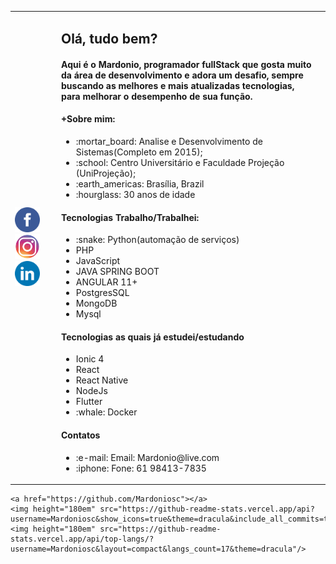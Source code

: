 <html>
  <body>
    <table>
      <tr>
        <td width="60rem">
          <a target="_blank" href="https://www.facebook.com/mardonio14/">
            <img
              width="40px"
              src="https://raw.githubusercontent.com/Mardoniosc/Mardoniosc/main/icons/facebook.png" /></a
          ><br />
          <a target="_blank" href="https://www.instagram.com/mardonioc/">
            <img
              width="40px"
              src="https://raw.githubusercontent.com/Mardoniosc/Mardoniosc/main/icons/instagram.png" /></a
          ><br />
          <a target="_blank" href="https://www.linkedin.com/in/mardoniosc/">
            <img
              width="40px"
              src="https://raw.githubusercontent.com/Mardoniosc/Mardoniosc/main/icons/linkedin.png" /></a
          ><br />
        </td>
        <td>
          <h2>Olá, tudo bem?</h2>
          <h4>
            Aqui é o Mardonio, programador fullStack que gosta muito da área de
            desenvolvimento e adora um desafio, sempre buscando as melhores e
            mais atualizadas tecnologias, para melhorar o desempenho de sua
            função.
          </h4>
          <h4>+Sobre mim:</h4>
          <ul>
            <li>
              :mortar_board: Analise e Desenvolvimento de Sistemas(Completo em
              2015);
            </li>
            <li>
              :school: Centro Universitário e Faculdade Projeção (UniProjeção);
            </li>
            <li>:earth_americas: Brasília, Brazil</li>
            <li>:hourglass: 30 anos de idade</li>
          </ul>
          <h4>Tecnologias Trabalho/Trabalhei:</h4>
          <ul>
            <li>:snake: Python(automação de serviços)</li>
            <li>PHP</li>
            <li>JavaScript</li>
            <li>JAVA SPRING BOOT</li>
            <li>ANGULAR 11+</li>
            <li>PostgresSQL</li>
            <li>MongoDB</li>
            <li>Mysql</li>
          </ul>
          <h4>Tecnologias as quais já estudei/estudando</h4>
          <ul>
            <li>Ionic 4</li>
            <li>React</li>
            <li>React Native</li>
            <li>NodeJs</li>
            <li>Flutter</li>
            <li>:whale: Docker</li>
          </ul>
          <h4>Contatos</h4>
          <ul>
            <li>:e-mail: Email: Mardonio@live.com</li>
            <li>:iphone: Fone: 61 98413-7835</li>
          </ul>
        </td>
        <td></td>
      </tr>
    </table>
    


    <a href="https://github.com/Mardoniosc"></a>
    <img height="180em" src="https://github-readme-stats.vercel.app/api?username=Mardoniosc&show_icons=true&theme=dracula&include_all_commits=true&count_private=true"/>
    <img height="180em" src="https://github-readme-stats.vercel.app/api/top-langs/?username=Mardoniosc&layout=compact&langs_count=17&theme=dracula"/>
  </body>
</html>
